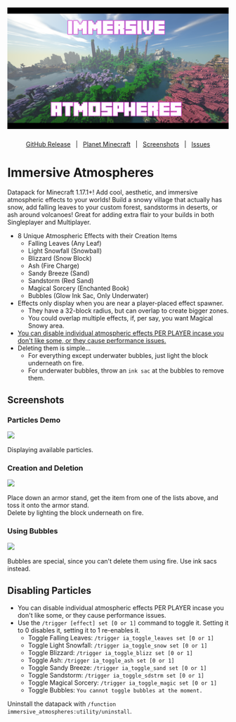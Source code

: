 <h1 id="topBanner"align="center">
  <img src=".github\resources\ImmersiveAtmospheresBanner.png" alt="ImmersiveAtmospheresBanner" />
</h1>

<div align="center">

[GitHub Release][release]&nbsp;&nbsp;&nbsp;|&nbsp;&nbsp;&nbsp;[Planet Minecraft][planetminecraft]&nbsp;&nbsp;&nbsp;|&nbsp;&nbsp;&nbsp;[Screenshots](#screenshots)&nbsp;&nbsp;&nbsp;|&nbsp;&nbsp;&nbsp;[Issues][issues]

</div>
<h1>Immersive Atmospheres</h1>
Datapack for Minecraft 1.17.1+! Add cool, aesthetic, and immersive atmospheric effects to your worlds! Build a snowy village that actually has snow, add falling leaves to your custom forest, sandstorms in deserts, or ash around volcanoes! Great for adding extra flair to your builds in both Singleplayer and Multiplayer.<br>

- 8 Unique Atmospheric Effects with their Creation Items
  - Falling Leaves (Any Leaf)
  - Light Snowfall (Snowball)
  - Blizzard (Snow Block)
  - Ash (Fire Charge)
  - Sandy Breeze (Sand)
  - Sandstorm (Red Sand)
  - Magical Sorcery (Enchanted Book)
  - Bubbles (Glow Ink Sac, Only Underwater)
- Effects only display when you are near a player-placed effect spawner.
  - They have a 32-block radius, but can overlap to create bigger zones.
  - You could overlap multiple effects, if, per say, you want Magical Snowy area.
- [You can disable individual atmospheric effects PER PLAYER incase you don't like some, or they cause performance issues.](#disabling)
- Deleting them is simple...
  - For everything except underwater bubbles, just light the block underneath on fire.
  - For underwater bubbles, throw an `ink sac` at the bubbles to remove them.

<h2 id="screenshots">Screenshots</h2>

<h3>Particles Demo</h3>
<img src=".github\resources\demo1.gif">
<p>Displaying available particles.</p>

<h3>Creation and Deletion</h3>
<img src=".github\resources\demo2.gif">
<p>Place down an armor stand, get the item from one of the lists above, and toss it onto the armor stand.<br>Delete by lighting the block underneath on fire.</p> 
 
<h3>Using Bubbles</h3>
<img src=".github\resources\bubbles.gif">
<p>Bubbles are special, since you can't delete them using fire. Use ink sacs instead.</p> 

<h2 id="disabling">Disabling Particles</h2>

- You can disable individual atmospheric effects PER PLAYER incase you don't like some, or they cause performance issues.
- Use the `/trigger [effect] set [0 or 1]` command to toggle it. Setting it to 0 disables it, setting it to 1 re-enables it.
  - Toggle Falling Leaves: `/trigger ia_toggle_leaves set [0 or 1]`
  - Toggle Light Snowfall: `/trigger ia_toggle_snow set [0 or 1]`
  - Toggle Blizzard: `/trigger ia_toggle_blizz set [0 or 1]`
  - Toggle Ash: `/trigger ia_toggle_ash set [0 or 1]`
  - Toggle Sandy Breeze: `/trigger ia_toggle_sand set [0 or 1]`
  - Toggle Sandstorm: `/trigger ia_toggle_sdstrm set [0 or 1]`
  - Toggle Magical Sorcery: `/trigger ia_toggle_magic set [0 or 1]`
  - Toggle Bubbles: `You cannot toggle bubbles at the moment.`

<p>Uninstall the datapack with <code>/function immersive_atmospheres:utility/uninstall</code>.</p>

[release]:https://github.com/maxheyn/immersive_atmospheres/releases/latest "Latest Release (external link)"
[issues]:https://github.com/maxheyn/immersive_atmospheres/issues "Issues (external link)"
[planetminecraft]: https://www.planetminecraft.com/data-pack/immersive-atmospheres/ "Planet Minecraft Webpage (external link)"
